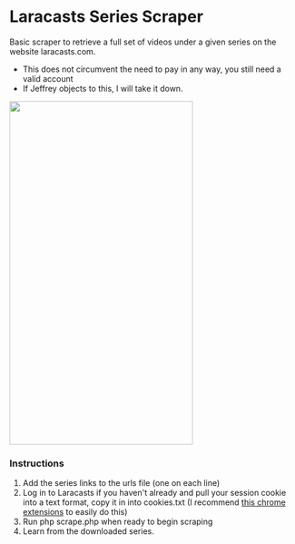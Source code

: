 # Laracasts Series Scraper

Basic scraper to retrieve a full set of videos under a given series on the website laracasts.com.

- This does not circumvent the need to pay in any way, you still need a valid account
- If Jeffrey objects to this, I will take it down.

<img src="https://raw.githubusercontent.com/KMountford/laracasts-series-scraper/master/example-screenshot.jpg" data-canonical-src="https://raw.githubusercontent.com/KMountford/laracasts-series-scraper/master/example-screenshot.jpg" width="323" height="605" />

### Instructions

1. Add the series links to the urls file (one on each line)
2. Log in to Laracasts if you haven't already and pull your session cookie into a text format, copy it in into cookies.txt (I recommend [this chrome extensions](https://chrome.google.com/webstore/detail/cookiestxt/njabckikapfpffapmjgojcnbfjonfjfg?hl=en) to easily do this)
3. Run php scrape.php when ready to begin scraping
3. Learn from the downloaded series.
